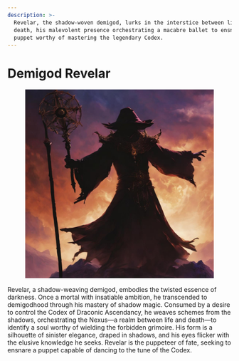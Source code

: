 ```yaml
---
description: >-
  Revelar, the shadow-woven demigod, lurks in the interstice between life and
  death, his malevolent presence orchestrating a macabre ballet to ensnare a
  puppet worthy of mastering the legendary Codex.
---
```


# Demigod Revelar

<figure><img src="../../../.gitbook/assets/image0_0-3.jpg" alt=""><figcaption></figcaption></figure>

Revelar, a shadow-weaving demigod, embodies the twisted essence of darkness. Once a mortal with insatiable ambition, he transcended to demigodhood through his mastery of shadow magic. Consumed by a desire to control the Codex of Draconic Ascendancy, he weaves schemes from the shadows, orchestrating the Nexus—a realm between life and death—to identify a soul worthy of wielding the forbidden grimoire. His form is a silhouette of sinister elegance, draped in shadows, and his eyes flicker with the elusive knowledge he seeks. Revelar is the puppeteer of fate, seeking to ensnare a puppet capable of dancing to the tune of the Codex.
